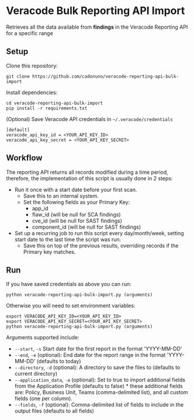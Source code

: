 # Veracode Bulk Reporting API Import

Retrieves all the data available from **findings** in the Veracode Reporting API for a specific range

## Setup

Clone this repository:

    git clone https://github.com/cadonuno/veracode-reporting-api-bulk-import

Install dependencies:

    cd veracode-reporting-api-bulk-import
    pip install -r requirements.txt

(Optional) Save Veracode API credentials in `~/.veracode/credentials`

    [default]
    veracode_api_key_id = <YOUR_API_KEY_ID>
    veracode_api_key_secret = <YOUR_API_KEY_SECRET>

## Workflow

The reporting API returns all records modified during a time period, therefore, the implementation of this script is usually done in 2 steps:
- Run it once with a start date before your first scan.
  - Save this to an internal system.
  - Set the following fields as your Primary Key:
    - app_id
    - flaw_id (will be null for SCA findings)
    - cve_id (will be null for SAST findings)
    - component_id (will be null for SAST findings)
- Set up a recurring job to run this script every day/month/week, setting start date to the last time the script was run.
  - Save this on top of the previous results, overriding records if the Primary key matches.

## Run

If you have saved credentials as above you can run:

    python veracode-reporting-api-bulk-import.py (arguments)

Otherwise you will need to set environment variables:

    export VERACODE_API_KEY_ID=<YOUR_API_KEY_ID>
    export VERACODE_API_KEY_SECRET=<YOUR_API_KEY_SECRET>
    python veracode-reporting-api-bulk-import.py (arguments)

Arguments supported include:

* `--start`, `-s`  Start date for the first report in the format 'YYYY-MM-DD'
* `--end`, `-e` (optional): End date for the report range in the format 'YYYY-MM-DD' (defaults to today)
* `--directory`, `-d` (optional): A directory to save the files to (defaults to current directory)
* `--application_data`, `-a` (optional): Set to true to import additional fields from the Application Profile (defaults to false) * these additional fields are: Policy, Business Unit, Teams (comma-delimited list), and all custom fields (one per column).
* `--fields`, `-f` (optional): Comma-delimited list of fields to include in the output files (defaults to all fields)